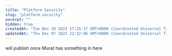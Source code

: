 ```yaml
---
title: "Platform Security"
slug: "platform-security"
excerpt: ""
hidden: true
createdAt: "Tue Nov 29 2022 17:25:17 GMT+0000 (Coordinated Universal Time)"
updatedAt: "Thu Dec 07 2023 22:32:06 GMT+0000 (Coordinated Universal Time)"
---
```

will publish once Murat has something in here

